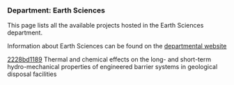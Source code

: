 ### Department: Earth Sciences

This page lists all the available projects hosted in the Earth Sciences department.

Information about Earth Sciences can be found on the [departmental website](https://www.ucl.ac.uk/earth-sciences)

[2228bd1189](../projects/2228bd1189.md) Thermal and chemical effects on the long- and short-term hydro-mechanical properties of engineered barrier systems in geological disposal facilities